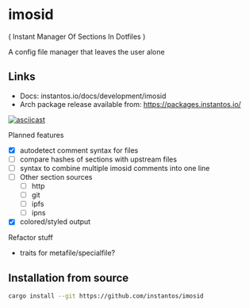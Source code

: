 # imosid

( Instant Manager Of Sections In Dotfiles )

A config file manager that leaves the user alone

## Links

- Docs: instantos.io/docs/development/imosid
- Arch package release available from: https://packages.instantos.io/

[![asciicast](https://asciinema.org/a/423508.svg)](https://asciinema.org/a/423508)

Planned features

- [X] autodetect comment syntax for files
- [ ] compare hashes of sections with upstream files
- [ ] syntax to combine multiple imosid comments into one line
- [ ] Other section sources
    - [ ] http
    - [ ] git
    - [ ] ipfs
    - [ ] ipns
- [X] colored/styled output

Refactor stuff
- traits for metafile/specialfile?

## Installation from source

```sh
cargo install --git https://github.com/instantos/imosid
```

